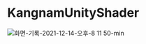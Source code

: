 # KangnamUnityShader

![화면-기록-2021-12-14-오후-8 11 50-min](https://user-images.githubusercontent.com/16532326/145988419-95bd9fba-f30c-4e70-8f00-0f31753b3f42.gif)
